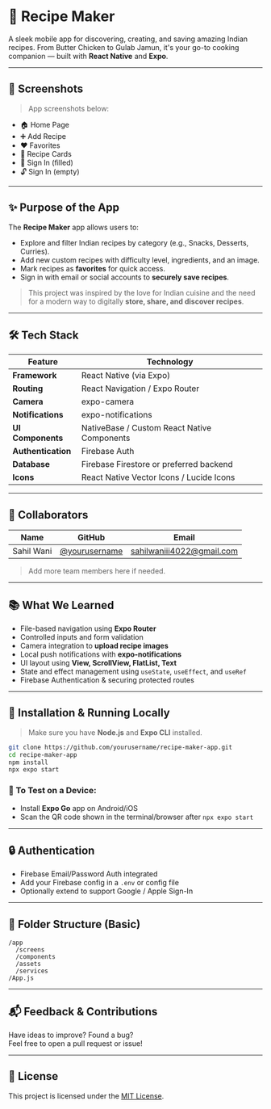 # 🍲 Recipe Maker

A sleek mobile app for discovering, creating, and saving amazing Indian recipes. From Butter Chicken to Gulab Jamun, it's your go-to cooking companion — built with **React Native** and **Expo**.

---

## 📸 Screenshots

> App screenshots below:
- 🏠 Home Page
- ➕ Add Recipe
- ❤️ Favorites
- 🧾 Recipe Cards
- 🔐 Sign In (filled)
- 🔓 Sign In (empty)

---

## ✨ Purpose of the App

The **Recipe Maker** app allows users to:

- Explore and filter Indian recipes by category (e.g., Snacks, Desserts, Curries).
- Add new custom recipes with difficulty level, ingredients, and an image.
- Mark recipes as **favorites** for quick access.
- Sign in with email or social accounts to **securely save recipes**.

> This project was inspired by the love for Indian cuisine and the need for a modern way to digitally **store, share, and discover recipes**.

---

## 🛠 Tech Stack

| Feature | Technology |
|--------|-------------|
| **Framework** | React Native (via Expo) |
| **Routing** | React Navigation / Expo Router |
| **Camera** | expo-camera |
| **Notifications** | expo-notifications |
| **UI Components** | NativeBase / Custom React Native Components |
| **Authentication** | Firebase Auth |
| **Database** | Firebase Firestore or preferred backend |
| **Icons** | React Native Vector Icons / Lucide Icons |

---

## 🤝 Collaborators

| Name | GitHub | Email |
|------|--------|-------|
| Sahil Wani | [@yourusername](https://github.com/yourusername) | sahilwaniii4022@gmail.com |

> Add more team members here if needed.

---

## 📚 What We Learned

- File-based navigation using **Expo Router**
- Controlled inputs and form validation
- Camera integration to **upload recipe images**
- Local push notifications with **expo-notifications**
- UI layout using **View, ScrollView, FlatList, Text**
- State and effect management using `useState`, `useEffect`, and `useRef`
- Firebase Authentication & securing protected routes

---

## 🚧 Installation & Running Locally

> Make sure you have **Node.js** and **Expo CLI** installed.

```bash
git clone https://github.com/yourusername/recipe-maker-app.git
cd recipe-maker-app
npm install
npx expo start
```

### 📱 To Test on a Device:
- Install **Expo Go** app on Android/iOS
- Scan the QR code shown in the terminal/browser after `npx expo start`

---

## 🔒 Authentication

- Firebase Email/Password Auth integrated
- Add your Firebase config in a `.env` or config file
- Optionally extend to support Google / Apple Sign-In

---

## 📁 Folder Structure (Basic)

```
/app
  /screens
  /components
  /assets
  /services
/App.js
```

---

## 📬 Feedback & Contributions

Have ideas to improve? Found a bug?  
Feel free to open a pull request or issue!

---

## 🧾 License

This project is licensed under the [MIT License](LICENSE).

